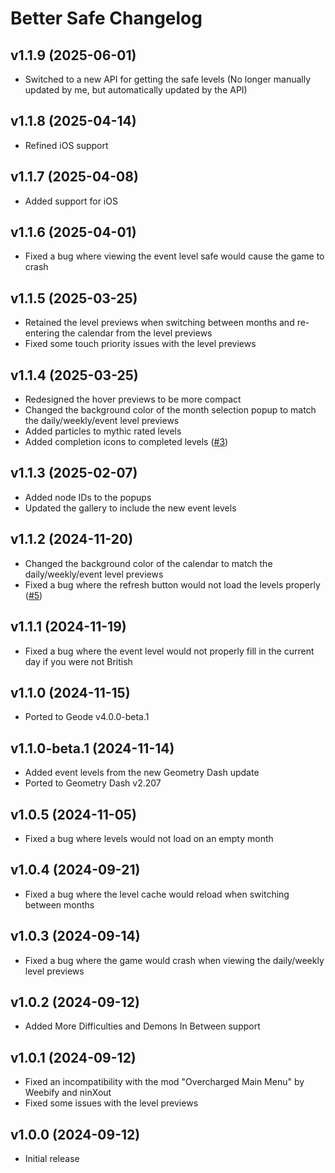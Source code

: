 # Better Safe Changelog
## v1.1.9 (2025-06-01)
- Switched to a new API for getting the safe levels (No longer manually updated by me, but automatically updated by the API)

## v1.1.8 (2025-04-14)
- Refined iOS support

## v1.1.7 (2025-04-08)
- Added support for iOS

## v1.1.6 (2025-04-01)
- Fixed a bug where viewing the event level safe would cause the game to crash

## v1.1.5 (2025-03-25)
- Retained the level previews when switching between months and re-entering the calendar from the level previews
- Fixed some touch priority issues with the level previews

## v1.1.4 (2025-03-25)
- Redesigned the hover previews to be more compact
- Changed the background color of the month selection popup to match the daily/weekly/event level previews
- Added particles to mythic rated levels
- Added completion icons to completed levels ([#3](https://github.com/hiimjasmine00/BetterSafe/issues/3))

## v1.1.3 (2025-02-07)
- Added node IDs to the popups
- Updated the gallery to include the new event levels

## v1.1.2 (2024-11-20)
- Changed the background color of the calendar to match the daily/weekly/event level previews
- Fixed a bug where the refresh button would not load the levels properly ([#5](https://github.com/hiimjasmine00/BetterSafe/issues/5))

## v1.1.1 (2024-11-19)
- Fixed a bug where the event level would not properly fill in the current day if you were not British

## v1.1.0 (2024-11-15)
- Ported to Geode v4.0.0-beta.1

## v1.1.0-beta.1 (2024-11-14)
- Added event levels from the new Geometry Dash update
- Ported to Geometry Dash v2.207

## v1.0.5 (2024-11-05)
- Fixed a bug where levels would not load on an empty month

## v1.0.4 (2024-09-21)
- Fixed a bug where the level cache would reload when switching between months

## v1.0.3 (2024-09-14)
- Fixed a bug where the game would crash when viewing the daily/weekly level previews

## v1.0.2 (2024-09-12)
- Added More Difficulties and Demons In Between support

## v1.0.1 (2024-09-12)
- Fixed an incompatibility with the mod "Overcharged Main Menu" by Weebify and ninXout
- Fixed some issues with the level previews

## v1.0.0 (2024-09-12)
- Initial release
